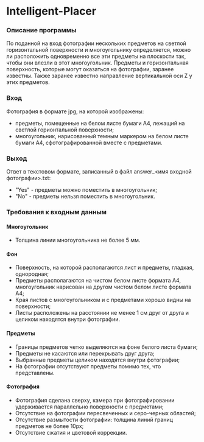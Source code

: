 # Intelligent-Placer
 
### Описание программы 
По поданной на вход фотографии нескольких предметов на светлой горизонтальной поверхности и многоугольнику определяется, можно ли расположить одновременно все эти предметы на плоскости так, чтобы они влезли в этот многоугольник. Предметы и горизонтальная поверхность, которые могут оказаться на фотографии, заранее известны. Также заранее известно направление вертикальной оси Z у этих предметов.

### Вход 
Фотография в формате jpg, на которой изображены:
  + предметы, помещенные на белом листе бумаги А4, лежащий на светлой горионтальной поверхности;
  + многоугольник, нарисованный темным маркером на белом листе бумаги А4, сфотографированной вместе с предметами.

### Выход 
Ответ в текстовом формате, записанный в файл answer_<имя входной фотографии>.txt:
  + "Yes" - предметы можно поместить в многоугольник;
  + "No" - предметы нельзя поместить в многоугольник.

### Требования к входным данным 
 #### Многоугольник
  + Толщина линии многоугольника не более 5 мм.
 #### Фон
  + Поверхность, на которой располагаются лист и предметы, гладкая, однородная;
  + Предметы располагаются на чистом белом листе формата А4, многоугольник нарисован на другом чистом белом листе формата А4;
  + Края листов с многоугольником и с предметами хорошо видны на поверхности;
  + Листы расположены на расстоянии не менее 1 см друг от друга и целиком находятся внутри фотографии.
 #### Предметы
  + Границы предметов четко выделяются на фоне белого листа бумаги;
  + Предметы не касаются или перекрывать друг друга;
  + Выбранные предметы целиком находятся внутри фотографии;
  + На фотографии отсутствуют предметы помимо тех, что представлены.
 #### Фотография
  + Фотография сделана сверху, камера при фотографировании удерживается параллельно поверхности с предметами;
  + Отсутствие на фотографии пересвеченных и серо-черных областей;
  + Отсутствие размытости фотографии: толщина линий границ предметов не более 10px;
  + Отсутствие сжатия и цветовой коррекции.
